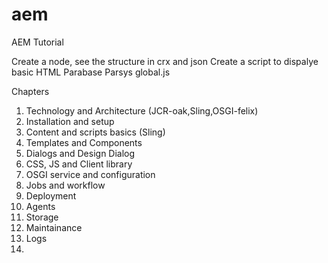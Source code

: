 # aem
AEM Tutorial


Create a node, see the structure in crx and json 
Create a script to dispalye basic HTML
Parabase
Parsys
global.js


Chapters


1. Technology and Architecture (JCR-oak,Sling,OSGI-felix)
2. Installation and setup
3. Content and scripts basics (Sling)
4. Templates and Components
5. Dialogs and Design Dialog
6. CSS, JS and Client library
7. OSGI service and configuration
8. Jobs and workflow
9. Deployment 
10. Agents
11. Storage
12. Maintainance
13. Logs
14. 
